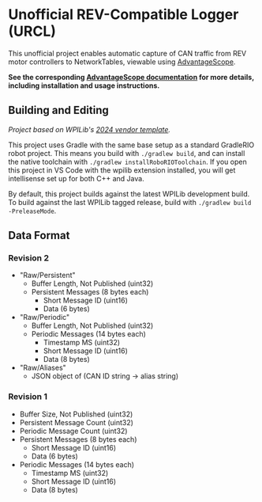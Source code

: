 # Unofficial REV-Compatible Logger (URCL)

This unofficial project enables automatic capture of CAN traffic from REV motor controllers to NetworkTables, viewable using [AdvantageScope](https://github.com/Mechanical-Advantage/AdvantageScope).

**See the corresponding [AdvantageScope documentation](https://github.com/Mechanical-Advantage/AdvantageScope/blob/main/docs/REV-LOGGING.md) for more details, including installation and usage instructions.**

## Building and Editing

_Project based on WPILib's [2024 vendor template](https://github.com/wpilibsuite/vendor-template/tree/2024)._

This project uses Gradle with the same base setup as a standard GradleRIO robot project. This means you build with `./gradlew build`, and can install the native toolchain with `./gradlew installRoboRIOToolchain`. If you open this project in VS Code with the wpilib extension installed, you will get intellisense set up for both C++ and Java.

By default, this project builds against the latest WPILib development build. To build against the last WPILib tagged release, build with `./gradlew build -PreleaseMode`.

## Data Format

### Revision 2

- "Raw/Persistent"
  - Buffer Length, Not Published (uint32)
  - Persistent Messages (8 bytes each)
    - Short Message ID (uint16)
    - Data (6 bytes)
- "Raw/Periodic"
  - Buffer Length, Not Published (uint32)
  - Periodic Messages (14 bytes each)
    - Timestamp MS (uint32)
    - Short Message ID (uint16)
    - Data (8 bytes)
- "Raw/Aliases"
  - JSON object of (CAN ID string -> alias string)

### Revision 1

- Buffer Size, Not Published (uint32)
- Persistent Message Count (uint32)
- Periodic Message Count (uint32)
- Persistent Messages (8 bytes each)
  - Short Message ID (uint16)
  - Data (6 bytes)
- Periodic Messages (14 bytes each)
  - Timestamp MS (uint32)
  - Short Message ID (uint16)
  - Data (8 bytes)
